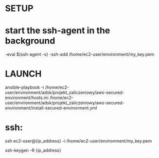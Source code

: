 
# SETUP
# start the ssh-agent in the background
-eval $(ssh-agent -s) 
-ssh-add /home/ec2-user/environment/my_key.pem


# LAUNCH
ansible-playbook  -i /home/ec2-user/environment/adsk/projekt_zaliczeniowy/aws-secured-environment/hosts.ini /home/ec2-user/environment/adsk/projekt_zaliczeniowy/aws-secured-environment/install-secured-environment.yml

# ssh:
ssh ec2-user@{ip_address} -i /home/ec2-user/environment/my_key.pem

ssh-keygen -R {ip_address}
